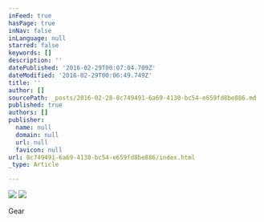```yaml
---
inFeed: true
hasPage: true
inNav: false
inLanguage: null
starred: false
keywords: []
description: ''
datePublished: '2016-02-29T00:07:04.709Z'
dateModified: '2016-02-29T00:06:49.749Z'
title: ''
author: []
sourcePath: _posts/2016-02-28-8c749491-6a69-4130-bc54-e659fd8be886.md
published: true
authors: []
publisher:
  name: null
  domain: null
  url: null
  favicon: null
url: 8c749491-6a69-4130-bc54-e659fd8be886/index.html
_type: Article

---
```

![](https://the-grid-user-content.s3-us-west-2.amazonaws.com/59757902-79d6-4b18-a4ba-fd5436d01499.jpg)
![](https://the-grid-user-content.s3-us-west-2.amazonaws.com/a210016f-6c38-4af2-bcec-7c473379b86d.JPG)

Gear